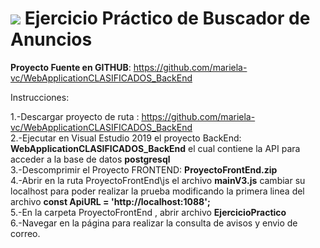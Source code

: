 ![](https://images.alphacoders.com/750/75023.jpg)
Ejercicio Práctico de Buscador de Anuncios
=======================
**Proyecto Fuente en GITHUB**: https://github.com/mariela-vc/WebApplicationCLASIFICADOS_BackEnd

Instrucciones:

1.-Descargar proyecto de ruta : https://github.com/mariela-vc/WebApplicationCLASIFICADOS_BackEnd <br>
2.-Ejecutar en Visual Estudio 2019 el proyecto BackEnd:  **WebApplicationCLASIFICADOS_BackEnd** el cual contiene la API para acceder a la base de datos **postgresql** <br>
3.-Descomprimir el Proyecto FRONTEND:  **ProyectoFrontEnd.zip** <br>
4.-Abrir en la ruta ProyectoFrontEnd\js el archivo **mainV3.js** cambiar su localhost para poder realizar la prueba modificando la primera linea del archivo **const ApiURL = 'http://localhost:1088';** <br>
5.-En la carpeta ProyectoFrontEnd , abrir archivo **EjercicioPractico** <br>
6.-Navegar en la página para  realizar la consulta de avisos y envio de correo. <br>





